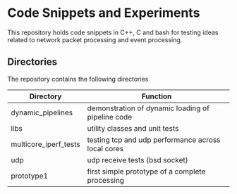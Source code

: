 # Code Snippets and Experiments
This repository holds code snippets in C++, C and bash for testing ideas
related to network packet processing and  event processing.

## Directories
The repository contains the following directories

Directory             | Function
-------------         | -------------
dynamic_pipelines     | demonstration of dynamic loading of pipeline code
libs                  | utility classes and unit tests
multicore_iperf_tests | testing tcp and udp performance across local cores
udp                   | udp receive tests (bsd socket)
prototype1            | first simple prototype of a complete processing 
